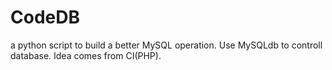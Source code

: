 # CodeDB
a python script to build a better MySQL operation.
Use MySQLdb to controll database.
Idea comes from CI(PHP).
